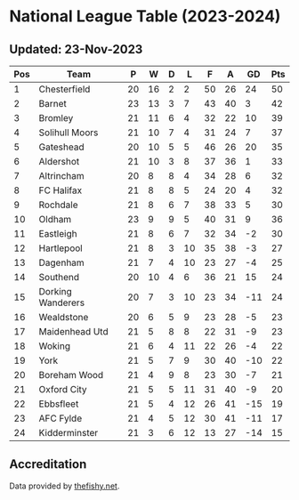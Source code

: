 # National League Table (2023-2024)
## Updated: 23-Nov-2023

| Pos | Team | P | W | D | L | F | A | GD | Pts |
| --- | --- | --- | --- | --- | --- | --- | --- | --- | --- |
| 1 | Chesterfield | 20 | 16 | 2 | 2 | 50 | 26 | 24 | 50 |
| 2 | Barnet | 23 | 13 | 3 | 7 | 43 | 40 | 3 | 42 |
| 3 | Bromley | 21 | 11 | 6 | 4 | 32 | 22 | 10 | 39 |
| 4 | Solihull Moors | 21 | 10 | 7 | 4 | 31 | 24 | 7 | 37 |
| 5 | Gateshead | 20 | 10 | 5 | 5 | 46 | 26 | 20 | 35 |
| 6 | Aldershot | 21 | 10 | 3 | 8 | 37 | 36 | 1 | 33 |
| 7 | Altrincham | 20 | 8 | 8 | 4 | 34 | 28 | 6 | 32 |
| 8 | FC Halifax | 21 | 8 | 8 | 5 | 24 | 20 | 4 | 32 |
| 9 | Rochdale | 21 | 8 | 6 | 7 | 38 | 33 | 5 | 30 |
| 10 | Oldham | 23 | 9 | 9 | 5 | 40 | 31 | 9 | 36 |
| 11 | Eastleigh | 21 | 8 | 6 | 7 | 32 | 34 | -2 | 30 |
| 12 | Hartlepool | 21 | 8 | 3 | 10 | 35 | 38 | -3 | 27 |
| 13 | Dagenham | 21 | 7 | 4 | 10 | 23 | 27 | -4 | 25 |
| 14 | Southend | 20 | 10 | 4 | 6 | 36 | 21 | 15 | 24 |
| 15 | Dorking Wanderers | 20 | 7 | 3 | 10 | 23 | 34 | -11 | 24 |
| 16 | Wealdstone | 20 | 6 | 5 | 9 | 23 | 28 | -5 | 23 |
| 17 | Maidenhead Utd | 21 | 5 | 8 | 8 | 22 | 31 | -9 | 23 |
| 18 | Woking | 21 | 6 | 4 | 11 | 22 | 26 | -4 | 22 |
| 19 | York | 21 | 5 | 7 | 9 | 30 | 40 | -10 | 22 |
| 20 | Boreham Wood | 21 | 4 | 9 | 8 | 23 | 30 | -7 | 21 |
| 21 | Oxford City | 21 | 5 | 5 | 11 | 31 | 40 | -9 | 20 |
| 22 | Ebbsfleet | 21 | 5 | 4 | 12 | 26 | 41 | -15 | 19 |
| 23 | AFC Fylde | 21 | 4 | 5 | 12 | 30 | 41 | -11 | 17 |
| 24 | Kidderminster | 21 | 3 | 6 | 12 | 13 | 27 | -14 | 15 |

## Accreditation 

Data provided by [thefishy.net](https://www.thefishy.net/).